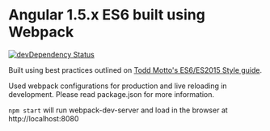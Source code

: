 # Angular 1.5.x ES6 built using Webpack
[![devDependency Status](https://david-dm.org/stepquick/angular-es6/dev-status.svg?branch=master)](https://david-dm.org/stepquick/angular-es6#info=devDependencies)

Built using best practices outlined on [Todd Motto's ES6/ES2015 Style guide](https://github.com/toddmotto/angular-styleguide).

Used webpack configurations for production and live reloading in development. Please read package.json for more information.

``npm start`` will run webpack-dev-server and load in the browser at http://localhost:8080
